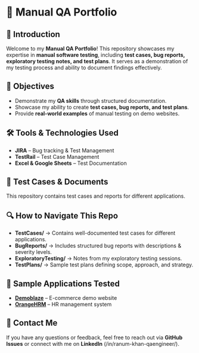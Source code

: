 # 📌 Manual QA Portfolio  

## 📖 Introduction  
Welcome to my **Manual QA Portfolio**! This repository showcases my expertise in **manual software testing**, including **test cases, bug reports, exploratory testing notes, and test plans**. It serves as a demonstration of my testing process and ability to document findings effectively.  

## 🎯 Objectives  
- Demonstrate my **QA skills** through structured documentation.  
- Showcase my ability to create **test cases, bug reports, and test plans**.  
- Provide **real-world examples** of manual testing on demo websites.  

## 🛠️ Tools & Technologies Used  
- **JIRA** – Bug tracking & Test Management  
- **TestRail** – Test Case Management  
- **Excel & Google Sheets** – Test Documentation  

## 📝 Test Cases & Documents  
This repository contains test cases and reports for different applications.  

## 🔍 How to Navigate This Repo  
- **TestCases/** → Contains well-documented test cases for different applications.  
- **BugReports/** → Includes structured bug reports with descriptions & severity levels.  
- **ExploratoryTesting/** → Notes from my exploratory testing sessions.  
- **TestPlans/** → Sample test plans defining scope, approach, and strategy.  

## 📌 Sample Applications Tested  
- **[Demoblaze](https://www.demoblaze.com/)** – E-commerce demo website  
- **[OrangeHRM](https://opensource-demo.orangehrmlive.com/)** – HR management system  


## 📧 Contact Me  
If you have any questions or feedback, feel free to reach out via **GitHub Issues** or connect with me on **LinkedIn** (/in/ranum-khan-qaengineer/).  

